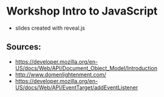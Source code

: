 # Workshop Intro to JavaScript

- slides created with reveal.js

## Sources:

- https://developer.mozilla.org/en-US/docs/Web/API/Document_Object_Model/Introduction
- http://www.domenlightenment.com/
- https://developer.mozilla.org/en-US/docs/Web/API/EventTarget/addEventListener
